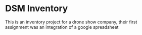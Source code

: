 # DSM Inventory 

This is an inventory project for a drone show company, their first assignment was an integration of a google spreadsheet

